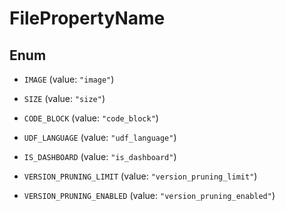 

# FilePropertyName

## Enum


* `IMAGE` (value: `"image"`)

* `SIZE` (value: `"size"`)

* `CODE_BLOCK` (value: `"code_block"`)

* `UDF_LANGUAGE` (value: `"udf_language"`)

* `IS_DASHBOARD` (value: `"is_dashboard"`)

* `VERSION_PRUNING_LIMIT` (value: `"version_pruning_limit"`)

* `VERSION_PRUNING_ENABLED` (value: `"version_pruning_enabled"`)



